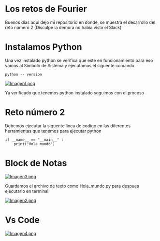 # Los retos de Fourier

Buenos días aqui dejo mi repositorio en donde, se muestra el desarrollo del reto número 2 (Disculpe la demora no habia visto el Slack)

# <B>Instalamos Python</B>

Una vez instalado python se verifica que este en funcionamiento para eso vamos al Simbolo de Sistema y ejecutamos el siguente comando.

``` 
python -- version
```

[![Imagen1.png](https://i.postimg.cc/mZYn1dbt/Imagen1.png)](https://postimg.cc/5jtgZSQV)

Ya verificado que tenemos python instalado seguimos con el proceso


# Reto número 2

Debemos ejecutar la siguente linea de codigo en las diferentes herramientas que tenemos para ejecutar python

``` 
if __name__ == "__main__" : 
    print("Hola mundo")
```

# <B>Block de Notas</B>

[![Imagen3.png](https://i.postimg.cc/25zzZqWZ/Imagen3.png)](https://postimg.cc/21KRpS2k)

Guardamos el archivo de texto como Hola_mundo.py para despues ejecutarlo en terminal

[![Imagen2.png](https://i.postimg.cc/mrcHK6dj/Imagen2.png)](https://postimg.cc/t1jJxDGn)	

# <B>Vs Code</B>

[![Imagen4.png](https://i.postimg.cc/4dz29TK2/Imagen4.png)](https://postimg.cc/tZ4NKwNF)
